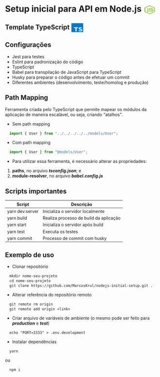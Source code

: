 # Setup inicial para API em Node.js <img align="center" alt="Nodejs" height="30" width="40" src="https://raw.githubusercontent.com/devicons/devicon/master/icons/nodejs/nodejs-plain.svg">

## Template TypeScript <img align="center" alt="Ts" height="30" width="40" src="https://raw.githubusercontent.com/devicons/devicon/master/icons/typescript/typescript-plain.svg">

## Configurações

* Jest para testes
* Eslint para padronização do código
* TypeScript
* Babel para transpilação de JavaScript para TypeScript
* Husky para preparar o código antes de efetuar um commit
* Diferentes ambientes (desenvolvimento, teste/homolog e produção)

## Path Mapping

Ferramenta criada pelo TypeScript que permite mapear os módulos da aplicação de maneira escalável, ou seja, criando "atalhos".

* Sem path mapping

```typescript
  import { User } from "../../../../../models/User";
```

* Com path mapping

```typescript
  import { User } from "@models/User";
```

* Para utilizar essa ferramenta, é necessário alterar as propriedades:

1. **paths**, no arquivo ***tsconfig.json***; e
2. **module-resolver**, no arquivo ***babel.config.js***

## Scripts importantes

| Script          | Descrição                              |
|---              |---                                     |
| yarn dev:server | Inicializa o servidor localmente       |
| yarn build      | Realiza processo de build da aplicação |
| yarn start      | Inicializa o servidor após build       |
| yarn test       | Executa os testes                      |
| yarn commit     | Processo de commit com husky           |

## Exemplo de uso

* Clonar repositório

```
  mkdir nome-seu-projeto
  cd nome-seu-projeto
  git clone https://github.com/MarcosKrul/nodejs-initial-setup.git .
```

* Alterar referência do repositório remoto

```
  git remote rm origin
  git remote add origin <link>
```

* Criar arquivo de variáveis de ambiente (o mesmo pode ser feito para ***production*** e ***test***)

```
  echo "PORT=3333" > .env.development
```

* Instalar dependências

```
  yarn
```

ou

```
  npm i
```
